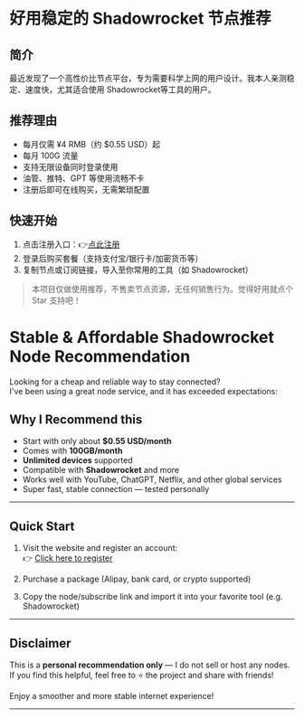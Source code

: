 # 好用稳定的 Shadowrocket 节点推荐

## 简介

最近发现了一个高性价比节点平台，专为需要科学上网的用户设计。我本人亲测稳定、速度快，尤其适合使用 Shadowrocket等工具的用户。

## 推荐理由
- 每月仅需 ¥4 RMB（约 $0.55 USD）起
- 每月 100G 流量
- 支持无限设备同时登录使用
- 油管、推特、GPT 等使用流畅不卡
- 注册后即可在线购买，无需繁琐配置

## 快速开始
1. 点击注册入口：👉[点此注册](https://yukihasu.org/#/register?code=xk3RSUWH)
2. 登录后购买套餐（支持支付宝/银行卡/加密货币等）
3. 复制节点或订阅链接，导入至你常用的工具（如 Shadowrocket）

> 本项目仅做使用推荐，不售卖节点资源，无任何销售行为。觉得好用就点个 Star 支持吧！

# Stable & Affordable Shadowrocket Node Recommendation

Looking for a cheap and reliable way to stay connected?  
I've been using a great node service, and it has exceeded expectations:

## Why I Recommend this

- Start with only about **$0.55 USD/month**
- Comes with **100GB/month**
- **Unlimited devices** supported
- Compatible with **Shadowrocket** and more
- Works well with YouTube, ChatGPT, Netflix, and other global services
- Super fast, stable connection — tested personally

---

## Quick Start

1. Visit the website and register an account:  
   👉 [Click here to register](https://yukihasu.org/#/register?code=xk3RSUWH)

2. Purchase a package (Alipay, bank card, or crypto supported)

3. Copy the node/subscribe link and import it into your favorite tool (e.g. Shadowrocket)

---

## Disclaimer

This is a **personal recommendation only** — I do not sell or host any nodes.  
If you find this helpful, feel free to ⭐ the project and share with friends!

Enjoy a smoother and more stable internet experience!

---

